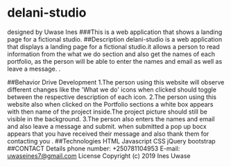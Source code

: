 # delani-studio
designed by Uwase Ines
###This is a web application that shows a landing page for a fictional studio.
##Description
delani-studio is a web application that displays a landing page for a fictional studio.it allows a person to read information from the what we do section and also get the names of each portfolio, as the person will be able to enter the names and email as well as leave a message. .

##Behavior Drive Development 
1.The person using this website will observe different changes like the 'What we do'  icons when clicked should toggle between the respective description of each icon.
2.The person using this website also when clicked on the Portfolio  sections a white box appears with then name of the project inside.The project picture should still be visible in the background.
3.The person also enters the names and email and also leave a message and submit. when submitted a pop up bocx appears that you have received their message and also thank them for contacting you . 
##Technologies
HTML Javascript CSS jQuery  bootstrap
##CONTACT Details
phone number: +250781104953
E-mail: uwaseines7@gmail.com
License
Copyright (c) 2019 Ines Uwase
